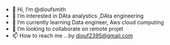 - 👋 Hi, I’m @dioufsmith
- 👀 I’m interested in DAta analystics ,DAta engineering
- 🌱 I’m currently learning Data engineer, Aws cloud cumputing
- 💞️ I’m looking to collaborate on remote projet
- 📫 How to reach me ...by diouf2395@gmail.com

<!---
dioufsmith/dioufsmith is a ✨ special ✨ repository because its `README.md` (this file) appears on your GitHub profile.
You can click the Preview link to take a look at your changes.
--->
